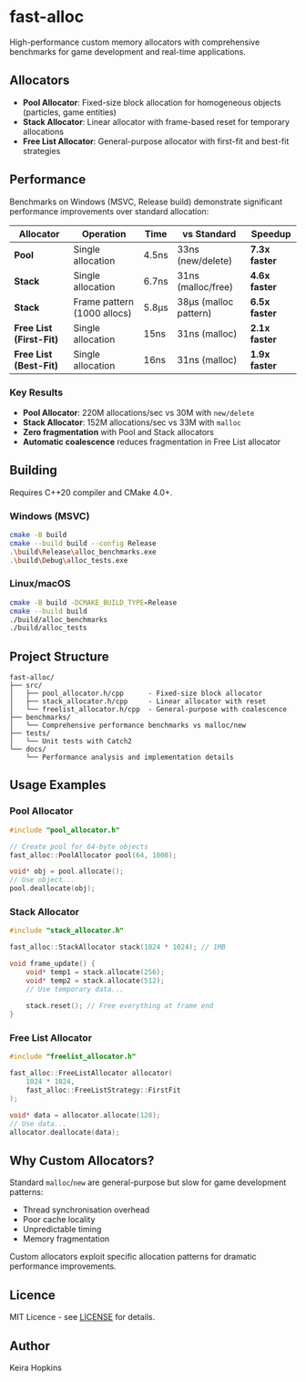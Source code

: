 # fast-alloc

High-performance custom memory allocators with comprehensive benchmarks for game development and real-time applications.

## Allocators

- **Pool Allocator**: Fixed-size block allocation for homogeneous objects (particles, game entities)
- **Stack Allocator**: Linear allocator with frame-based reset for temporary allocations
- **Free List Allocator**: General-purpose allocator with first-fit and best-fit strategies

## Performance

Benchmarks on Windows (MSVC, Release build) demonstrate significant performance improvements over standard allocation:

| Allocator                 | Operation                   | Time  | vs Standard           | Speedup         |
|---------------------------|-----------------------------|-------|-----------------------|-----------------|
| **Pool**                  | Single allocation           | 4.5ns | 33ns (new/delete)     | **7.3x faster** |
| **Stack**                 | Single allocation           | 6.7ns | 31ns (malloc/free)    | **4.6x faster** |
| **Stack**                 | Frame pattern (1000 allocs) | 5.8μs | 38μs (malloc pattern) | **6.5x faster** |
| **Free List (First-Fit)** | Single allocation           | 15ns  | 31ns (malloc)         | **2.1x faster** |
| **Free List (Best-Fit)**  | Single allocation           | 16ns  | 31ns (malloc)         | **1.9x faster** |

### Key Results

- **Pool Allocator**: 220M allocations/sec vs 30M with `new/delete`
- **Stack Allocator**: 152M allocations/sec vs 33M with `malloc`
- **Zero fragmentation** with Pool and Stack allocators
- **Automatic coalescence** reduces fragmentation in Free List allocator

## Building

Requires C++20 compiler and CMake 4.0+.

### Windows (MSVC)

```bash
cmake -B build
cmake --build build --config Release
.\build\Release\alloc_benchmarks.exe
.\build\Debug\alloc_tests.exe
```

### Linux/macOS

```bash
cmake -B build -DCMAKE_BUILD_TYPE=Release
cmake --build build
./build/alloc_benchmarks
./build/alloc_tests
```

## Project Structure

```
fast-alloc/
├── src/
│   ├── pool_allocator.h/cpp      - Fixed-size block allocator
│   ├── stack_allocator.h/cpp     - Linear allocator with reset
│   └── freelist_allocator.h/cpp  - General-purpose with coalescence
├── benchmarks/
│   └── Comprehensive performance benchmarks vs malloc/new
├── tests/
│   └── Unit tests with Catch2
└── docs/
    └── Performance analysis and implementation details
```

## Usage Examples

### Pool Allocator

```cpp
#include "pool_allocator.h"

// Create pool for 64-byte objects
fast_alloc::PoolAllocator pool(64, 1000);

void* obj = pool.allocate();
// Use object...
pool.deallocate(obj);
```

### Stack Allocator

```cpp
#include "stack_allocator.h"

fast_alloc::StackAllocator stack(1024 * 1024); // 1MB

void frame_update() {
    void* temp1 = stack.allocate(256);
    void* temp2 = stack.allocate(512);
    // Use temporary data...
    
    stack.reset(); // Free everything at frame end
}
```

### Free List Allocator

```cpp
#include "freelist_allocator.h"

fast_alloc::FreeListAllocator allocator(
    1024 * 1024, 
    fast_alloc::FreeListStrategy::FirstFit
);

void* data = allocator.allocate(128);
// Use data...
allocator.deallocate(data);
```

## Why Custom Allocators?

Standard `malloc`/`new` are general-purpose but slow for game development patterns:

- Thread synchronisation overhead
- Poor cache locality
- Unpredictable timing
- Memory fragmentation

Custom allocators exploit specific allocation patterns for dramatic performance improvements.

## Licence

MIT Licence - see [LICENSE](LICENSE) for details.

## Author

Keira Hopkins